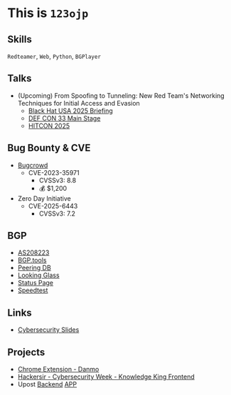 
# This is `123ojp`
## Skills
`Redteamer`, `Web`, `Python`, `BGPlayer`

## Talks
- (Upcoming) From Spoofing to Tunneling: New Red Team's Networking Techniques for Initial Access and Evasion  
    - [Black Hat USA 2025 Briefing](https://www.blackhat.com/us-25/briefings/schedule/#from-spoofing-to-tunneling-new-red-teams-networking-techniques-for-initial-access-and-evasion-44678)
    - [DEF CON 33 Main Stage](https://defcon.org/html/defcon-33/dc-33-speakers.html#content_60316)
    - [HITCON 2025](https://hitcon.org/2025/en-US/agenda/)

## Bug Bounty & CVE
- [Bugcrowd](https://bugcrowd.com/123ojp)
  - CVE-2023-35971
    - CVSSv3: 8.8
    - 💰 $1,200
- Zero Day Initiative
  - CVE-2025-6443
    - CVSSv3: 7.2	

## BGP
- [AS208223](https://as208223.eu.org)
- [BGP.tools](https://bgp.tools/as/208223#asinfo)
- [Peering DB](https://www.peeringdb.com/net/29521)
- [Looking Glass](https://lg.as208223.eu.org/)
- [Status Page](https://status.as208223.eu.org/)
- [Speedtest](http://speed.as208223.eu.org/)



## Links
- [Cybersecurity Slides](https://slides.foxo.tw/)

## Projects
- [Chrome Extension - Danmo](https://chrome.google.com/webstore/detail/%E5%BD%88%E5%B9%95/nkppbninkacnenkkdmogmokdpekgjkpo/)
- [Hackersir - Cybersecurity Week - Knowledge King Frontend](https://king.foxo.tw/)
- Upost [Backend](https://github.com/123ojp/Upost-Backend) [APP](https://github.com/123ojp/Upost-AndroidApp)

